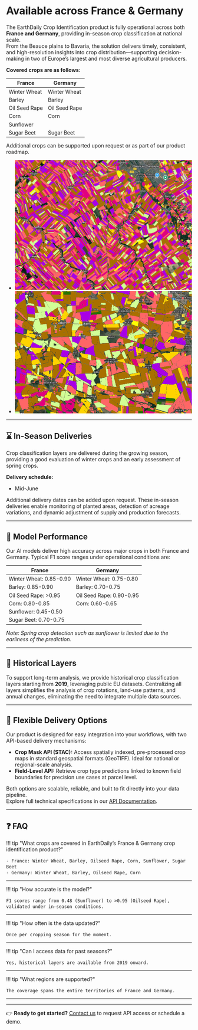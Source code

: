 <meta property="og:title" content="Discover EarthDaily's scalable crop classification solution for Western Europe leveraging remote crops monitoring and AI. Real-time crop maps, and seamless API delivery for agriculture.">

# Available across France & Germany

The EarthDaily Crop Identification product is fully operational across both **France and Germany**, providing in-season crop classification at national scale.  
From the Beauce plains to Bavaria, the solution delivers timely, consistent, and high-resolution insights into crop distribution—supporting decision-making in two of Europe’s largest and most diverse agricultural producers.

**Covered crops are as follows:**

| France | Germany |
|--------|---------|
| Winter Wheat | Winter Wheat |
| Barley | Barley |
| Oil Seed Rape | Oil Seed Rape |
| Corn | Corn |
| Sunflower |  |
| Sugar Beet | Sugar Beet |

Additional crops can be supported upon request or as part of our product roadmap.

<div class="grid cards" markdown>

- ![France Mid June 2025](../../assets/agro/crop-identification/France_MidJune_2025.png)
- ![Germany Mid June 2025](../../assets/agro/crop-identification/Germany_MidJune2025.png) 

</div>




---

## ⌛ In-Season Deliveries

Crop classification layers are delivered during the growing season, providing a good evaluation of winter crops and an early assessment of spring crops.  

**Delivery schedule:**  
- Mid-June  

Additional delivery dates can be added upon request. These in-season deliveries enable monitoring of planted areas, detection of acreage variations, and dynamic adjustment of supply and production forecasts.

---

## 🎯 Model Performance

Our AI models deliver high accuracy across major crops in both France and Germany. Typical F1 score ranges under operational conditions are:

| France | Germany |
|--------|---------|
| Winter Wheat: 0.85-0.90 | Winter Wheat: 0.75-0.80 |
| Barley: 0.85-0.90 | Barley: 0.70-0.75 |
| Oil Seed Rape: >0.95 | Oil Seed Rape: 0.90-0.95 |
| Corn: 0.80-0.85 | Corn: 0.60-0.65 |
| Sunflower: 0.45-0.50 |  |
| Sugar Beet: 0.70-0.75 |  |

*Note: Spring crop detection such as sunflower is limited due to the earliness of the prediction.*

---

## 📅 Historical Layers

To support long-term analysis, we provide historical crop classification layers starting from **2019**, leveraging public EU datasets. Centralizing all layers simplifies the analysis of crop rotations, land-use patterns, and annual changes, eliminating the need to integrate multiple data sources.

---

## 🔧 Flexible Delivery Options

Our product is designed for easy integration into your workflows, with two API-based delivery mechanisms:  

- **Crop Mask API (STAC):** Access spatially indexed, pre-processed crop maps in standard geospatial formats (GeoTIFF). Ideal for national or regional-scale analysis.  
- **Field-Level API:** Retrieve crop type predictions linked to known field boundaries for precision use cases at parcel level.  

Both options are scalable, reliable, and built to fit directly into your data pipeline.  
Explore full technical specifications in our [API Documentation](../Library/FieldLevel_CropMask_API_v11092025.md/).

---

## ❓ FAQ

!!! tip "What crops are covered in EarthDaily’s France & Germany crop identification product?"

    - France: Winter Wheat, Barley, Oilseed Rape, Corn, Sunflower, Sugar Beet  
    - Germany: Winter Wheat, Barley, Oilseed Rape, Corn  


****  
!!! tip "How accurate is the model?"

    F1 scores range from 0.48 (Sunflower) to >0.95 (Oilseed Rape), validated under in-season conditions.


****  
!!! tip "How often is the data updated?"

    Once per cropping season for the moment.


**** 
!!! tip "Can I access data for past seasons?"

    Yes, historical layers are available from 2019 onward. 


**** 
!!! tip "What regions are supported?"

    The coverage spans the entire territories of France and Germany.


**** 

---

👉 **Ready to get started?** [Contact us](https://earthdaily.com/contact) to request API access or schedule a demo.
